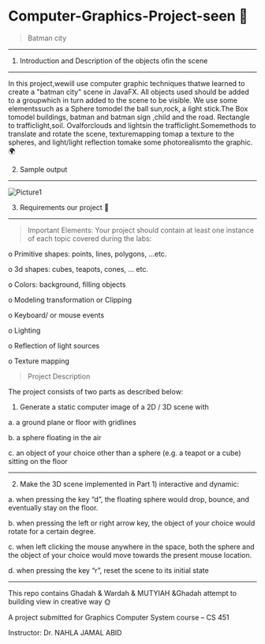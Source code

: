 # Computer-Graphics-Project-seen :bat:

> Batman city
---------------------------------------------------------------
1. Introduction and Description of the objects ofin the scene
----------------------------------------------------------------
In this project,wewill use computer graphic techniques thatwe
learned to create a "batman city" scene in JavaFX. All objects used
should be added to a groupwhich in turn added to the scene to be
visible. We use some elementssuch as a Sphere tomodel the ball
sun,rock, a light stick.The Box tomodel buildings, batman and
batman sign ,child and the road. Rectangle to trafficlight,soil.
Ovalforclouds and lightsin the trafficlight.Somemethods to
translate and rotate the scene, texturemapping tomap a texture
to the spheres, and light/light reflection tomake some
photorealismto the graphic. :earth_africa:

2. Sample output
----------------------------------------------------------------
![Picture1](https://user-images.githubusercontent.com/70041510/185125558-eb6d26c6-8e35-4001-8ba8-c8acc186373f.png)

3. Requirements our project :round_pushpin:
----------------------------------------------------------------
> Important Elements:
Your project should contain at least one instance of each topic covered during the labs:

o Primitive shapes: points, lines, polygons, …etc.

o 3d shapes: cubes, teapots, cones, … etc.

o Colors: background, filling objects

o Modeling transformation or Clipping

o Keyboard/ or mouse events

o Lighting

o Reflection of light sources

o Texture mapping

>Project Description

The project consists of two parts as described below:

1) Generate a static computer image of a 2D / 3D scene with

 a. a ground plane or floor with gridlines

 b. a sphere floating in the air

 c. an object of your choice other than a sphere (e.g. a teapot or a cube) sitting on the floor

-------------------------------------------------------------------------------

2) Make the 3D scene implemented in Part 1) interactive and dynamic:

 a. when pressing the key “d”, the floating sphere would drop, bounce, and eventually stay on
 the floor.

 b. when pressing the left or right arrow key, the object of your choice would rotate for a
 certain degree.

 c. when left clicking the mouse anywhere in the space, both the sphere and the object of your
 choice would move towards the present mouse location.

 d. when pressing the key “r”, reset the scene to its initial state

-------------------------------------------------------------------------------------
This repo contains Ghadah & Wardah & MUTYIAH &Ghadah attempt to building view in creative way :sun_with_face:

A project submitted for Graphics Computer  System course – CS 451

Instructor: Dr. NAHLA JAMAL ABID
